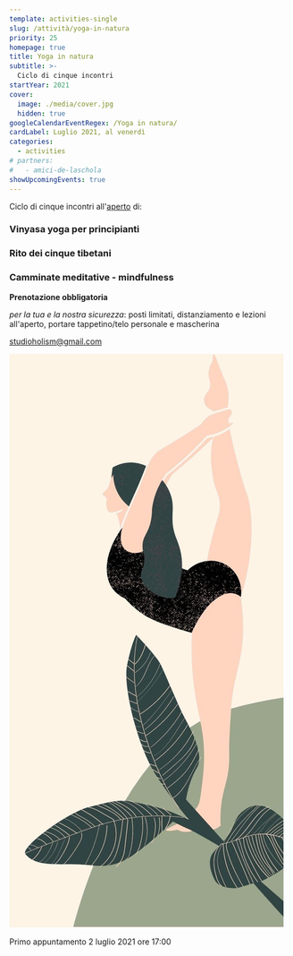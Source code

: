 ```yaml
---
template: activities-single
slug: /attività/yoga-in-natura
priority: 25
homepage: true
title: Yoga in natura
subtitle: >-
  Ciclo di cinque incontri
startYear: 2021
cover:
  image: ./media/cover.jpg
  hidden: true
googleCalendarEventRegex: /Yoga in natura/
cardLabel: Luglio 2021, al venerdì
categories:
  - activities
# partners:
#   - amici-de-laschola
showUpcomingEvents: true
---
```


<Row justify="center" top={6}>
<Col md={6} align="center">

<EntryInfo variant="upcoming" label="Ogni venerdì di luglio 2021" value="dalle 17:00 alle 18:30"/>
<EntryInfo variant="teacher" label="Tenuto da" value="Erika - Studio HOLISM"/>
<EntryInfo variant="phone" label="Telefono" value="[3518436666](tel:3472506558) (anche WhatsApp)"/>
<EntryInfo variant="email" label="Email" value="[studioholism@gmail.com](mailto:studioholism@gmail.com)"/>
<EntryInfo variant="web" label="Visita" value="la [pagina Facebook](https://www.facebook.com/studio.holism) e il [profilo Instagram](https://www.instagram.com/studio.holism/)"/>
<EntryInfo variant="location" label="A LaSchola" value="[Via Maroni 13, Casciago 21020, VA](https://g.page/laschola?share)"/>

Ciclo di cinque incontri all'[aperto](/spazi/parco/) di:

### Vinyasa yoga per principianti

### Rito dei cinque tibetani

### Camminate meditative - mindfulness

<Alert top={6}>

**Prenotazione obbligatoria**

*per la tua e la nostra sicurezza*: posti limitati, distanziamento e lezioni all'aperto, portare tappetino/telo personale e mascherina

</Alert>

<BtnLink href="mailto:studioholism@gmail.com">studioholism@gmail.com</BtnLink>

</Col>
<Col md={6} align="center">

![locandina-yoga-in-natura](./media/cover.jpg)

<Footnote>
  
Primo appuntamento 2 luglio 2021 ore 17:00

</Footnote>

</Col>
</Row>
